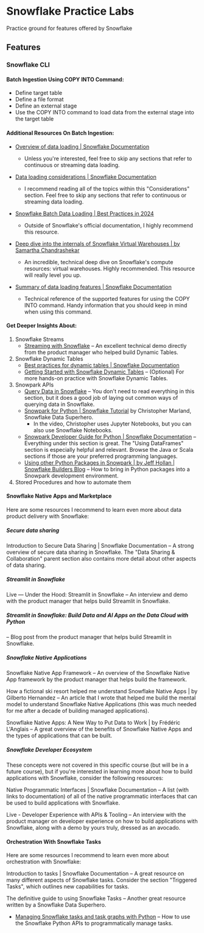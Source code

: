 # Snowflake Practice Labs

Practice ground for features offered by Snowflake

## Features

### Snowflake CLI

#### Batch Ingestion Using COPY INTO Command:
- Define target table
- Define a file format
- Define an external stage
- Use the COPY INTO command to load data from the external stage into the target table

#### Additional Resources On Batch Ingestion:

- [Overview of data loading | Snowflake Documentation](https://docs.snowflake.com/en/user-guide/data-load-overview)
  - Unless you're interested, feel free to skip any sections that refer to continuous or streaming data loading.

- [Data loading considerations | Snowflake Documentation](https://docs.snowflake.com/en/user-guide/data-load-considerations)
  - I recommend reading all of the topics within this "Considerations" section. Feel free to skip any sections that refer to continuous or streaming data loading.

- [Snowflake Batch Data Loading | Best Practices in 2024](https://select.dev/posts/snowflake-batch-loading)
  - Outside of Snowflake's official documentation, I highly recommend this resource.

- [Deep dive into the internals of Snowflake Virtual Warehouses | by Samartha Chandrashekar](https://medium.com/snowflake/deep-dive-into-the-internals-of-snowflake-virtual-warehouses-d6d9676127d2)
  - An incredible, technical deep dive on Snowflake's compute resources: virtual warehouses. Highly recommended. This resource will really level you up.

- [Summary of data loading features | Snowflake Documentation](https://docs.snowflake.com/en/user-guide/intro-summary-loading)
  - Technical reference of the supported features for using the COPY INTO command. Handy information that you should keep in mind when using this command.

#### Get Deeper Insights About:

1. Snowflake Streams
    - [Streaming with Snowflake](https://www.youtube.com/watch?v=zH5umveQW_c) – An excellent technical demo directly from the product manager who helped build Dynamic Tables.
2. Snowflake Dynamic Tables
    - [Best practices for dynamic tables | Snowflake Documentation](https://docs.snowflake.com/en/user-guide/dynamic-tables-best-practices)
    - [Getting Started with Snowflake Dynamic Tables](https://quickstarts.snowflake.com/guide/getting_started_with_dynamic_tables/) – (Optional) For more hands-on practice with Snowflake Dynamic Tables.
3. Snowpark APIs
    - [Query Data in Snowflake](https://docs.snowflake.com/en/guides-overview-queries) – You don't need to read everything in this section, but it does a good job of laying out common ways of querying data in Snowflake.
    - [Snowpark for Python | Snowflake Tutorial](https://youtu.be/udcFnIvXFnE?si=prrOJZd41LO3ITvh) by Christopher Marland, Snowflake Data Superhero.
        - In the video, Christopher uses Jupyter Notebooks, but you can also use Snowflake Notebooks.
    - [Snowpark Developer Guide for Python | Snowflake Documentation](https://docs.snowflake.com/en/developer-guide/snowpark/python/index) – Everything under this section is great. The "Using DataFrames" section is especially helpful and relevant. Browse the Java or Scala sections if those are your preferred programming languages.
    - [Using other Python Packages in Snowpark | by Jeff Hollan | Snowflake Builders Blog](https://medium.com/snowflake/using-other-python-packages-in-snowpark-a6fd75e4b23a) – How to bring in Python packages into a Snowpark development environment.
4. Stored Procedures and how to automate them

#### Snowflake Native Apps and Marketplace

Here are some resources I recommend to learn even more about data product delivery with Snowflake:

##### Secure data sharing
Introduction to Secure Data Sharing | Snowflake Documentation
 – A strong overview of secure data sharing in Snowflake. The "Data Sharing & Collaboration" parent section also contains more detail about other aspects of data sharing.

##### Streamlit in Snowflake
Live — Under the Hood: Streamlit in Snowflake
 – An interview and demo with the product manager that helps build Streamlit in Snowflake.

##### Streamlit in Snowflake: Build Data and AI Apps on the Data Cloud with Python
 – Blog post from the product manager that helps build Streamlit in Snowflake.

##### Snowflake Native Applications
Snowflake Native App Framework
 – An overview of the Snowflake Native App framework by the product manager that helps build the framework.

How a fictional ski resort helped me understand Snowflake Native Apps | by Gilberto Hernandez
 – An article that I wrote that helped me build the mental model to understand Snowflake Native Applications (this was much needed for me after a decade of building managed applications).

Snowflake Native Apps: A New Way to Put Data to Work | by Frédéric L'Anglais
 – A great overview of the benefits of Snowflake Native Apps and the types of applications that can be built.

##### Snowflake Developer Ecosystem
These concepts were not covered in this specific course (but will be in a future course), but if you're interested in learning more about how to build applications with Snowflake, consider the following resources:

Native Programmatic Interfaces | Snowflake Documentation
 – A list (with links to documentation) of all of the native programmatic interfaces that can be used to build applications with Snowflake.

Live - Developer Experience with APIs & Tooling
 – An interview with the product manager on developer experience on how to build applications with Snowflake, along with a demo by yours truly, dressed as an avocado.

#### Orchestration With Snowflake Tasks

Here are some resources I recommend to learn even more about orchestration with Snowflake:

Introduction to tasks | Snowflake Documentation
 – A great resource on many different aspects of Snowflake tasks. Consider the section "Triggered Tasks", which outlines new capabilities for tasks.

The definitive guide to using Snowflake Tasks
 – Another great resource written by a Snowflake Data Superhero.

- [Managing Snowflake tasks and task graphs with Python](https://docs.snowflake.com/en/developer-guide/snowflake-python-api/snowflake-python-managing-tasks)
 – How to use the Snowflake Python APIs to programmatically manage tasks.
